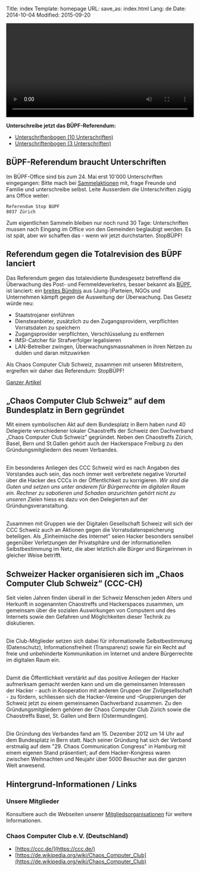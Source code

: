 Title: index
Template: homepage
URL:
save_as: index.html
Lang: de
Date: 2014-10-04
Modified: 2015-09-20
<!--
<div class="jumbotron text-center"><div class="row">
<div class="col-md-4">
<img src="/images/ccc-ch.png" alt="Logo CCC-CH" width="263" height="183" />
</div>
<div class="col-md-8">
<h1>Chaos Computer Club Schweiz</h1>
</div>
</div></div>
-->

<video src="/media/buepf/Buepf_CC_V01_5s.mp4" width=100% preload="metadata" controls>
  <track kind="subtitles" srclang="fr" label="Français" src="/media/buepf/fr.srt"/>
  <track kind="subtitles" srclang="it" label="Italiano" src="/media/buepf/it.srt"/>
  <track kind="subtitles" srclang="en" label="English" src="/media/buepf/en.srt"/>
  <track kind="subtitles" srclang="de" label="Deutsch" src="/media/buepf/de.srt"/>
  <track kind="subtitles" srclang="de-ch" label="Schwiizerdüütsch" src="/media/buepf/de-ch.srt">
Sorry, Dein Browser unterstützt die Wiedergabe von Videos noch nicht.
Du kannst es jedoch auch <a href="/media/buepf/Buepf_CC_V01_5s.mp4">herunterladen</a> und mit
einem beliebigen Videoplayer anschauen!
</video>

**Unterschreibe jetzt das BÜPF-Referendum:**

-  [Unterschriftenbogen (10 Unterschriften)](https://www.buepf.ch/wp-content/uploads/BUEPF-10.pdf)
-  [Unterschriftenbogen (3 Unterschriften)](https://www.buepf.ch/wp-content/uploads/BUEPF-3.pdf)

## BÜPF-Referendum braucht Unterschriften

Im BÜPF-Office sind bis zum 24. Mai erst 10'000 Unterschriften eingegangen: Bitte mach bei [Sammelaktionen](https://www.buepf.ch/koordination-sammelevents/) mit, frage Freunde und Familie und unterschreibe selbst. Leite Ausserdem die Unterschriften zügig ans Office weiter:
```
Referendum Stop BÜPF
8037 Zürich
```
Zum eigentlichen Sammeln bleiben nur noch rund 30 Tage: Unterschriften mussen nach Eingang im Office von den Gemeinden beglaubigt werden. Es ist spät, aber wir schaffen das - wenn wir jetzt durchstarten.
StopBÜPF!

##  Referendum gegen die Totalrevision des BÜPF lanciert

Das Referendum gegen das totalevidierte Bundesgesetz betreffend die Überwachung des Post- und Fernmeldeverkehrs, besser bekannt als [BÜPF](https://www.admin.ch/opc/de/federal-gazette/2016/1991.pdf), ist lanciert: ein [breites Bündnis](https://stopbuepf.ch) aus (Jung-)Parteien, NGOs und Unternehmen kämpft gegen die Ausweitung der Überwachung. Das Gesetz würde neu:

- Staatstrojaner einführen
- Diensteanbieter, zusätzlich zu den Zugangsprovidern, verpflichten Vorratsdaten zu speichern
- Zugangsprovider verpflichten, Verschlüsselung zu entfernen
- IMSI-Catcher für Strafverfolger legalisieren
- LAN-Betreiber zwingen, Überwachungsmassnahmen in ihren Netzen zu dulden und daran mitzuwirken

Als Chaos Computer Club Schweiz, zusammen mit unseren Mitstreitern, ergreifen wir daher das Referendum: StopBÜPF!

[Ganzer Artikel](2016-03-29_referendum-gegen-buepf-lanciert.html)

## „Chaos Computer Club Schweiz” auf dem Bundesplatz in Bern gegründet

Mit einem symbolischen Akt auf dem Bundesplatz in Bern haben rund 40 Delegierte verschiedener lokaler Chaostreffs der Schweiz den
Dachverband „Chaos Computer Club Schweiz” gegründet. Neben den Chaostreffs Zürich, Basel, Bern und St.Gallen gehört auch der Hackerspace Freiburg
zu den Gründungsmitgliedern des neuen Verbandes.<br /><br />

Ein besonderes Anliegen des CCC Schweiz wird es nach Angaben des Vorstandes auch sein, das noch immer weit verbreitete negative Vorurteil über
die Hacker des CCCs in der Öffentlichkeit zu korrigieren. <cite>Wir sind die Guten und setzen uns unter anderem für Bürgerrechte im digitalen Raum ein. Rechner zu
sabotieren und Schaden anzurichten gehört nicht zu unseren Zielen</cite> hiess es dazu von den Delegierten auf der Gründungsveranstaltung.<br /><br />

Zusammen mit Gruppen wie der Digitalen Gesellschaft Schweiz will sich der CCC Schweiz auch an Aktionen gegen die Vorratsdatenspeicherung
beteiligen. Als „Einheimische des Internet” seien Hacker besonders sensibel gegenüber Verletzungen der Privatsphäre und der informationellen Selbstbestimmung
im Netz, die aber letztlich alle Bürger und Bürgerinnen in gleicher Weise betrifft.

## Schweizer Hacker organisieren sich im „Chaos Computer Club Schweiz” (CCC-CH)

Seit vielen Jahren finden überall in der Schweiz Menschen jeden Alters und Herkunft in sogenannten Chaostreffs und Hackerspaces zusammen, um gemeinsam über die sozialen Auswirkungen von Computern und des
Internets sowie den Gefahren und Möglichkeiten dieser Technik zu diskutieren.<br /><br />

Die Club-Mitglieder setzen sich dabei für informationelle Selbstbestimmung (Datenschutz), Informationsfreiheit (Transparenz) sowie für ein Recht auf freie und unbehinderte Kommunikation
im Internet und andere Bürgerrechte im digitalen Raum ein.<br /><br />

Damit die Öffentlichkeit verstärkt auf das positive Anliegen der Hacker aufmerksam gemacht werden kann und um die gemeinsamen Interessen der Hacker - auch in Kooperation mit anderen Gruppen der
Zivilgesellschaft - zu fördern, schliessen sich die Hacker-Vereine und -Gruppierungen der Schweiz jetzt zu einem gemeinsamen Dachverband zusammen. Zu den Gründungsmitgliedern gehören der Chaos Computer
Club Zürich sowie die Chaostreffs Basel, St. Gallen und Bern (Ostermundingen).<br /><br />

Die Gründung des Verbandes fand am 15. Dezember 2012 um 14 Uhr auf dem Bundesplatz in Bern statt. Nach seiner Gründung hat sich der Verband erstmalig auf dem "29. Chaos Communication Congress" in Hamburg mit
einem eigenen Stand präsentiert; auf dem Hacker-Kongress waren zwischen Weihnachten und Neujahr über 5000 Besucher aus der ganzen Welt anwesend.

## Hintergrund-Informationen / Links

### Unsere Mitglieder

  Konsultiere auch die Webseiten unserer [Mitgliedsorganisationen](members.html) für weitere Informationen.

### Chaos Computer Club e.V. (Deutschland)

  * [https://ccc.de/](https://ccc.de/)
  * [https://de.wikipedia.org/wiki/Chaos_Computer_Club](https://de.wikipedia.org/wiki/Chaos_Computer_Club)
